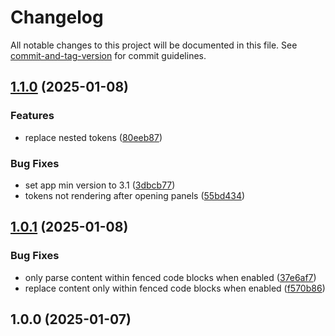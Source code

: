 # Changelog

All notable changes to this project will be documented in this file. See [commit-and-tag-version](https://github.com/absolute-version/commit-and-tag-version) for commit guidelines.

## [1.1.0](https://github.com/njobnz/joplin-plugin-embedded-notes/compare/v1.0.1...v1.1.0) (2025-01-08)


### Features

* replace nested tokens ([80eeb87](https://github.com/njobnz/joplin-plugin-embedded-notes/commit/80eeb877b198c8518143e71e902b5720e5ec233a))


### Bug Fixes

* set app min version to 3.1 ([3dbcb77](https://github.com/njobnz/joplin-plugin-embedded-notes/commit/3dbcb779fbe926bf816c72172b7948157c84fc61))
* tokens not rendering after opening panels ([55bd434](https://github.com/njobnz/joplin-plugin-embedded-notes/commit/55bd4343e61d53f1d5fb0c07c2746aaf6f4677f1))

## [1.0.1](https://github.com/njobnz/joplin-plugin-embedded-notes/compare/v1.0.0...v1.0.1) (2025-01-08)


### Bug Fixes

* only parse content within fenced code blocks when enabled ([37e6af7](https://github.com/njobnz/joplin-plugin-embedded-notes/commit/37e6af7c88150753c4224392e13446c3f9d22cf4))
* replace content only within fenced code blocks when enabled ([f570b86](https://github.com/njobnz/joplin-plugin-embedded-notes/commit/f570b86033517cd3da818c30295b51cb8815de83))

## 1.0.0 (2025-01-07)
